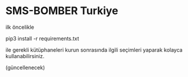 # SMS-BOMBER Turkiye

ilk öncelikle

pip3 install -r requirements.txt

ile gerekli kütüphaneleri kurun sonrasında ilgili seçimleri yaparak kolayca kullanabilirsiniz.

(güncellenecek)
